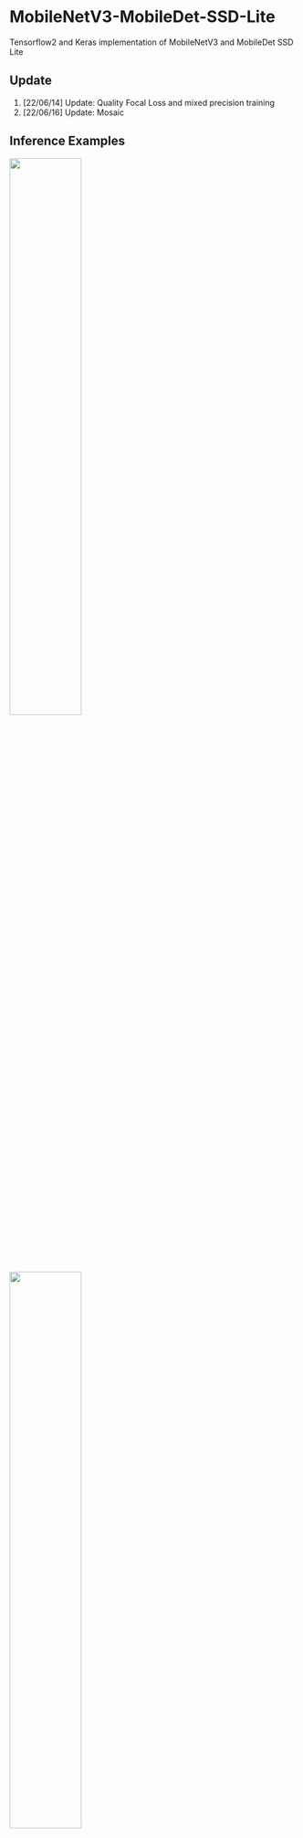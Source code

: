 # MobileNetV3-MobileDet-SSD-Lite
Tensorflow2 and Keras implementation of MobileNetV3 and MobileDet SSD Lite

## Update
1. [22/06/14] Update: Quality Focal Loss and mixed precision training
1. [22/06/16] Update: Mosaic

## Inference Examples
<img width="50%" src="https://user-images.githubusercontent.com/89026839/173187633-05a4711c-7d6b-4352-a217-234fabb5691d.jpg"/>
<img width="50%" src="https://user-images.githubusercontent.com/89026839/173187669-3a385015-9412-4db7-8f4d-4e2ed1be0480.jpg"/>

## Reference
### Ref
1. Searching for MobileNetV3 https://arxiv.org/abs/1905.02244

2. MobileDets: Searching for Object Detection Architectures for Mobile Accelerators https://arxiv.org/abs/2004.14525

3. Generalized Focal Loss: Generalized Focal Loss: Learning Qualified and Distributed Bounding Boxes for Dense Object Detection https://arxiv.org/abs/2006.04388v1
### Code Ref
1. TFOD https://github.com/tensorflow/tensorflow
